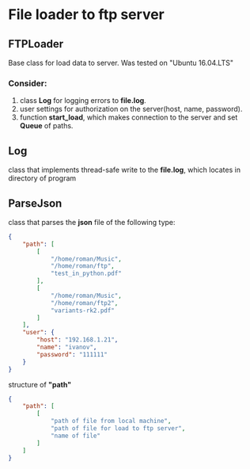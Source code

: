 # File loader to ftp server

## FTPLoader
Base class for load data to server.
Was tested on "Ubuntu 16.04.LTS"

### Consider:
1. class **Log** for logging errors to **file.log**.
2. user settings for authorization on the server(host, name, password).
3. function **start_load**, which makes connection to the server 
   and set **Queue** of paths.

## Log
class that implements thread-safe write to the **file.log**,
which locates in directory of program

## ParseJson
class that parses the **json** file of the following type:
```json
{
    "path": [
        [
            "/home/roman/Music",
            "/home/roman/ftp",
            "test_in_python.pdf"
        ],
        [
            "/home/roman/Music",
            "/home/roman/ftp2",
            "variants-rk2.pdf"
        ]
    ],
    "user": {
        "host": "192.168.1.21",
        "name": "ivanov",
        "password": "111111"
    }
}
```

structure of **"path"**
```json
{
    "path": [
        [
            "path of file from local machine",
            "path of file for load to ftp server",
            "name of file"
        ]
    ]
}
```
